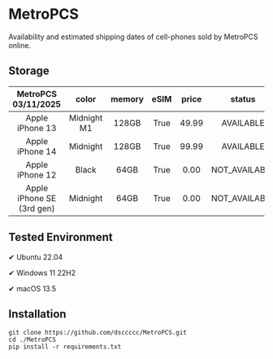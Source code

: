 # MetroPCS
Availability and estimated shipping dates of cell-phones sold by MetroPCS online.
## Storage
|MetroPCS 03/11/2025|color|memory|eSIM|price|status|shipping from|shipping to|
|:--:|:--:|:--:|:--:|:--:|:--:|:--:|:--:|
|Apple iPhone 13|Midnight M1|128GB|True|49.99|AVAILABLE|03/11/2025|03/14/2025|
|Apple iPhone 14|Midnight|128GB|True|99.99|AVAILABLE|03/11/2025|03/14/2025|
|Apple iPhone 12|Black|64GB|True|0.00|NOT_AVAILABLE|03/18/2025|03/24/2025|
|Apple iPhone SE (3rd gen)|Midnight|64GB|True|0.00|NOT_AVAILABLE|03/11/2025|03/14/2025|

## Tested Environment
✔ Ubuntu 22.04

✔ Windows 11 22H2

✔ macOS 13.5
## Installation
```
git clone https://github.com/dsccccc/MetroPCS.git
cd ./MetroPCS
pip install -r requirements.txt
```
